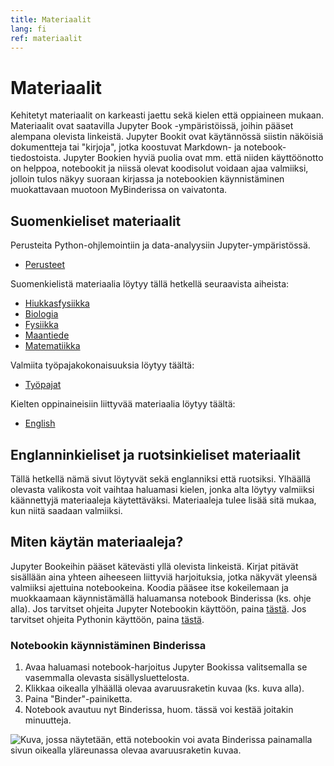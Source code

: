 ```yaml
---
title: Materiaalit
lang: fi
ref: materiaalit
---
```


# Materiaalit

Kehitetyt materiaalit on karkeasti jaettu sekä kielen että oppiaineen mukaan.
Materiaalit ovat saatavilla Jupyter Book -ympäristöissä, joihin pääset alempana olevista linkeistä.
Jupyter Bookit ovat käytännössä siistin näköisiä dokumentteja tai "kirjoja", jotka koostuvat Markdown- ja notebook-tiedostoista.
Jupyter Bookien hyviä puolia ovat mm. että niiden käyttöönotto on helppoa, notebookit ja niissä olevat koodisolut voidaan ajaa valmiiksi, jolloin tulos näkyy suoraan kirjassa ja notebookien käynnistäminen muokattavaan muotoon MyBinderissa on vaivatonta. 

## Suomenkieliset materiaalit

Perusteita Python-ohjlemointiin ja data-analyysiin Jupyter-ympäristössä.
- <a href="https://opendata-education.github.io/Python-ja-Jupyter" target="_blank">Perusteet</a>

Suomenkielistä materiaalia löytyy tällä hetkellä seuraavista aiheista:
- <a href="https://opendata-education.github.io/Hiukkasfysiikka" target="_blank">Hiukkasfysiikka</a>
- <a href="https://opendata-education.github.io/Biologia" target="_blank">Biologia</a>
- <a href="https://opendata-education.github.io/Fysiikka" target="_blank">Fysiikka</a>
- <a href="https://opendata-education.github.io/Maantiede" target="_blank">Maantiede</a>
- <a href="https://opendata-education.github.io/Matematiikka" target="_blank">Matematiikka</a>

Valmiita työpajakokonaisuuksia löytyy täältä:
- <a href="https://opendata-education.github.io/Tyopajat" target="_blank">Työpajat</a>

Kielten oppinaineisiin liittyvää materiaalia löytyy täältä:
- <a href="https://opendata-education.github.io/Languages" target="_blank">English</a>

## Englanninkieliset ja ruotsinkieliset materiaalit

Tällä hetkellä nämä sivut löytyvät sekä englanniksi että ruotsiksi. Ylhäällä olevasta valikosta voit vaihtaa haluamasi kielen, jonka alta löytyy valmiiksi käännettyjä materiaaleja käytettäväksi. Materiaaleja tulee lisää sitä mukaa, kun niitä saadaan valmiiksi.

## Miten käytän materiaaleja?

Jupyter Bookeihin pääset kätevästi yllä olevista linkeistä.
Kirjat pitävät sisällään aina yhteen aiheeseen liittyviä harjoituksia, jotka näkyvät yleensä valmiiksi ajettuina notebookeina.
Koodia pääsee itse kokeilemaan ja muokkaamaan käynnistämällä haluamansa notebook Binderissa (ks. ohje alla).
Jos tarvitset ohjeita Jupyter Notebookin käyttöön, paina [tästä](/fi/jupyter/jupyter-aloitus.html).
Jos tarvitset ohjeita Pythonin käyttöön, paina [tästä](/fi/jupyter/python.html).

### Notebookin käynnistäminen Binderissa

1. Avaa haluamasi notebook-harjoitus Jupyter Bookissa valitsemalla se vasemmalla olevasta sisällysluettelosta.
1. Klikkaa oikealla ylhäällä olevaa avaruusraketin kuvaa (ks. kuva alla).
1. Paina "Binder"-painiketta.
1. Notebook avautuu nyt Binderissa, huom. tässä voi kestää joitakin minuutteja.

![Kuva, jossa näytetään, että notebookin voi avata Binderissa painamalla sivun oikealla yläreunassa olevaa avaruusraketin kuvaa.](/assets/img/jupyter-book-example.png)
